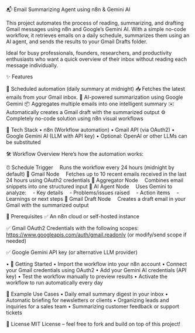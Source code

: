 📬 Email Summarizing Agent using n8n & Gemini AI


This project automates the process of reading, summarizing, and drafting Gmail messages using n8n and Google’s Gemini AI. With a simple no-code workflow, it retrieves emails on a daily schedule, summarizes them using an AI agent, and sends the results to your Gmail Drafts folder.

Ideal for busy professionals, founders, researchers, and productivity enthusiasts who want a quick overview of their inbox without reading each message individually.

✨ Features

🔁 Scheduled automation (daily summary at midnight)
📥 Fetches the latest emails from your Gmail inbox.
🧠 AI-powered summarization using Google Gemini
📦 Aggregates multiple emails into one intelligent summary
✉️ Automatically creates a Gmail draft with the summarized output
⚙️ Completely no-code solution using n8n visual workflows

🧰 Tech Stack
•	n8n (Workflow automation)
•	Gmail API (via OAuth2)
•	Google Gemini AI (LLM with API key)
•	Optional: OpenAI or other LLMs can be substituted

🛠 Workflow Overview
Here’s how the automation works:

⏰ Schedule Trigger
 Runs the workflow every 24 hours (midnight by default)
📩 Gmail Node
 Fetches up to 10 recent emails received in the last 24 hours using OAuth2 credentials
🔗 Aggregator Node
 Combines email snippets into one structured input
🤖 AI Agent Node
 Uses Gemini to analyze:
 - Key details
 - Problems/issues raised
 - Action items
 - Learnings or next steps
📝 Gmail Draft Node
 Creates a draft email in your Gmail with the summarized output

🔐 Prerequisites
✅ An n8n cloud or self-hosted instance

✅ Gmail OAuth2 Credentials with the following scopes:
https://www.googleapis.com/auth/gmail.readonly
(or modify/send scope if needed)

✅ Google Gemini API key (or alternative LLM provider)

•	🚀 Getting Started
•	Import the workflow into your n8n account
•	Connect your Gmail credentials using OAuth2
•	Add your Gemini AI credentials (API key)
•	Test the workflow manually to preview results
•	Activate the workflow to run automatically every day

🧪 Example Use Cases
•	Daily email summary digest in your inbox
•	Automatic briefing for newsletters or clients
•	Organizing leads and inquiries for a sales team
•	Summarizing customer feedback or support tickets

📝 License
MIT License – feel free to fork and build on top of this project!
